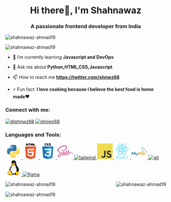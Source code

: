 <h1 align="center">Hi there👋, I'm Shahnawaz</h1>
<h3 align="center">A passionate frontend developer from India</h3>
<img align="right"> <img src="https://crazydevelopers.in/wp-content/uploads/2021/09/cms-website-development-service.gif" alt="shahnawaz-ahmad19"  width="250"/> 


<p align="left"> <img src="https://komarev.com/ghpvc/?username=shahnawaz-ahmad19&label=Profile%20views&color=0e75b6&style=flat" alt="shahnawaz-ahmad19" /> </p>

- 🌱 I’m currently learning **Javascript and DevOps**

- 💬 Ask me about **Python,HTML,CSS,Javascript**

- 📫 How to reach me **https://twitter.com/shnwz68**

- ⚡ Fun fact: **I love cooking because I believe the best food is home made❤️**

<h3 align="left">Connect with me:</h3>
<p align="left">
<a href="https://twitter.com/@shnwz68" target="blank"><img align="center" src="https://raw.githubusercontent.com/rahuldkjain/github-profile-readme-generator/master/src/images/icons/Social/twitter.svg" alt="@shnwz68" height="30" width="40" /></a>
<a href="https://www.hackerrank.com/shnwz68" target="blank"><img align="center" src="https://raw.githubusercontent.com/rahuldkjain/github-profile-readme-generator/master/src/images/icons/Social/hackerrank.svg" alt="shnwz68" height="30" width="40" /></a>
</p>

<h3 align="left">Languages and Tools:</h3>

<a href="https://www.python.org" target="_blank" rel="noreferrer"> <img src="https://raw.githubusercontent.com/devicons/devicon/master/icons/python/python-original.svg" alt="python" width="50" height="50"/> </a>
<a href="https://www.w3.org/html/" target="_blank" rel="noreferrer"> <img src="https://raw.githubusercontent.com/devicons/devicon/master/icons/html5/html5-original-wordmark.svg" alt="html5" width="50" height="50"/> </a>
 <a href="https://www.w3schools.com/css/" target="_blank" rel="noreferrer"> <img src="https://raw.githubusercontent.com/devicons/devicon/master/icons/css3/css3-original-wordmark.svg" alt="css3" width="50" height="50"/> </a>
<a href="https://sass-lang.com" target="_blank" rel="noreferrer"> <img src="https://raw.githubusercontent.com/devicons/devicon/master/icons/sass/sass-original.svg" alt="sass" width="50" height="50"/> </a> 
<a href="https://tailwindcss.com/" target="_blank" rel="noreferrer"> <img src="https://www.vectorlogo.zone/logos/tailwindcss/tailwindcss-icon.svg" alt="tailwind" width="50" height="50"/> </a>
<a href="https://developer.mozilla.org/en-US/docs/Web/JavaScript" target="_blank" rel="noreferrer"> <img src="https://raw.githubusercontent.com/devicons/devicon/master/icons/javascript/javascript-original.svg" alt="javascript" width="50" height="50"/> </a>
<a href="https://reactjs.org/" target="_blank" rel="noreferrer"> <img src="https://raw.githubusercontent.com/devicons/devicon/master/icons/react/react-original-wordmark.svg" alt="react" width="50" height="50"/> </a>
<a href="https://www.mysql.com/" target="_blank" rel="noreferrer"> <img src="https://raw.githubusercontent.com/devicons/devicon/master/icons/mysql/mysql-original-wordmark.svg" alt="mysql" width="50" height="50"/> </a>
<a href="https://git-scm.com/" target="_blank" rel="noreferrer"> <img src="https://www.vectorlogo.zone/logos/git-scm/git-scm-icon.svg" alt="git" width="50" height="50"/> </a>
<a href="https://www.linux.org/" target="_blank" rel="noreferrer"> <img src="https://raw.githubusercontent.com/devicons/devicon/master/icons/linux/linux-original.svg" alt="linux" width="50" height="50"/> </a>
<a href="https://www.figma.com/" target="_blank" rel="noreferrer"> <img src="https://www.vectorlogo.zone/logos/figma/figma-icon.svg" alt="figma" width="50" height="50"/> </a></p>



<p><img align="left" src="https://github-readme-streak-stats.herokuapp.com/?user=shahnawaz-ahmad19&theme=slateorange" alt="shahnawaz-ahmad19" /></p>
<p>&nbsp;<img align="right" src="https://github-readme-stats.vercel.app/api?username=shahnawaz-ahmad19&theme=slateorange&show_icons=true&locale=en" alt="shahnawaz-ahmad19" /></p>
<p><img align="center" src="https://github-readme-stats.vercel.app/api/top-langs?username=shahnawaz-ahmad19&theme=slateorange&show_icons=true&locale=en&layout=compact" alt="shahnawaz-ahmad19" /></p>






<!--END_SECTION:activity-->




          








